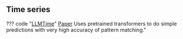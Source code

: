## Time series

??? code "[LLMTime](https://github.com/ngruver/llmtime)"
    [Paper](https://arxiv.org/pdf/2310.07820.pdf) Uses pretrained transformers to do simple predictions with very high accuracy of pattern matching."